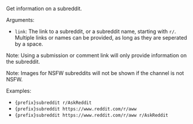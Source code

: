 Get information on a subreddit.

Arguments:
* `link`: The link to a subreddit, or a subreddit name, starting with `r/`. Multiple links or names can be provided, as long as they are seperated by a space.

Note: Using a submission or comment link will only provide information on the subreddit.

Note: Images for NSFW subreddits will not be shown if the channel is not NSFW.

Examples:
* `{prefix}subreddit r/AskReddit`
* `{prefix}subreddit https://www.reddit.com/r/aww`
* `{prefix}subreddit https://www.reddit.com/r/aww r/AskReddit`
